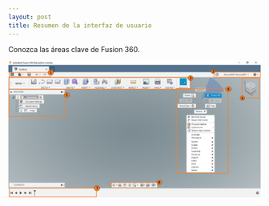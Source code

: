 ```yaml
---
layout: post
title: Resumen de la interfaz de usuario
---
```


Conozca las áreas clave de Fusion 360.

[![interfaz](https://raw.githubusercontent.com/innovadevs/innovadevs.github.io/master/images/interfaz.png)](https://raw.githubusercontent.com/innovadevs/innovadevs.github.io/master/images/interfaz.png)
